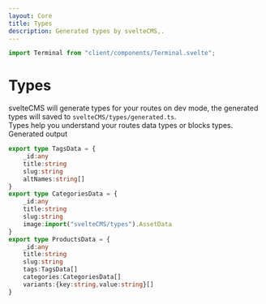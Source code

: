 ```yaml
---
layout: Core
title: Types
description: Generated types by svelteCMS,.
---
```

```js [CODE]
import Terminal from "client/components/Terminal.svelte";
```
# Types
svelteCMS will generate types for your routes on dev mode, the generated types will saved to  `svelteCMS/types/generated.ts`.<br>
Types help you understand your routes data types or blocks types.<br>
Generated output
```ts
export type TagsData = {
    _id:any
    title:string
    slug:string
    altNames:string[]
}
export type CategoriesData = {
    _id:any
    title:string
    slug:string
    image:import("svelteCMS/types").AssetData
}
export type ProductsData = {
    _id:any
    title:string
    slug:string
    tags:TagsData[]
    categories:CategoriesData[]
    variants:{key:string,value:string}[]
}
```